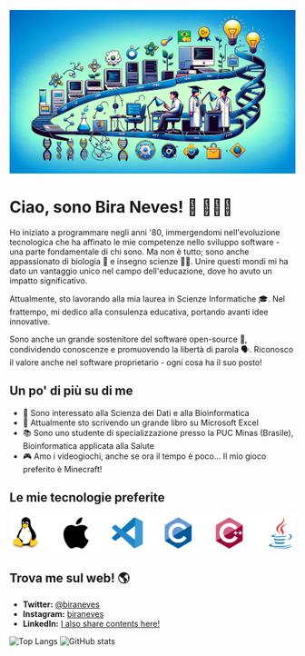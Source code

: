 ![Banner](pictures/github-banner.webp)

# Ciao, sono Bira Neves! 🖖 👨🏻‍💻

Ho iniziato a programmare negli anni '80, immergendomi nell'evoluzione tecnologica che ha affinato le mie competenze nello sviluppo software - una parte fondamentale di chi sono. Ma non è tutto; sono anche appassionato di biologia 🧬 e insegno scienze 👨‍🔬. Unire questi mondi mi ha dato un vantaggio unico nel campo dell'educazione, dove ho avuto un impatto significativo.

Attualmente, sto lavorando alla mia laurea in Scienze Informatiche 🎓. Nel frattempo, mi dedico alla consulenza educativa, portando avanti idee innovative.

Sono anche un grande sostenitore del software open-source 💾, condividendo conoscenze e promuovendo la libertà di parola 🗣️. Riconosco il valore anche nel software proprietario - ogni cosa ha il suo posto!

## Un po' di più su di me

- 👀 Sono interessato alla Scienza dei Dati e alla Bioinformatica
- 🌱 Attualmente sto scrivendo un grande libro su Microsoft Excel
- 📚 Sono uno studente di specializzazione presso la PUC Minas (Brasile), Bioinformatica applicata alla Salute
- 🎮 Amo i videogiochi, anche se ora il tempo è poco... Il mio gioco preferito è Minecraft!

## Le mie tecnologie preferite

![Tecnologie Preferite](pictures/tecnologias-v3.png)

## Trova me sul web! 🌎

- **Twitter:** [@biraneves](https://twitter.com/biraneves)
- **Instagram:** [biraneves](https://instagram.com/biraneves)
- **LinkedIn:** [I also share contents here!](https://www.linkedin.com/in/ubirajara-neves/)


![Top Langs](https://github-readme-stats.vercel.app/api/top-langs/?username=biraneves&theme=vue)
![GitHub stats](https://github-readme-stats.vercel.app/api?username=biraneves&show_icons=true&theme=vue)

